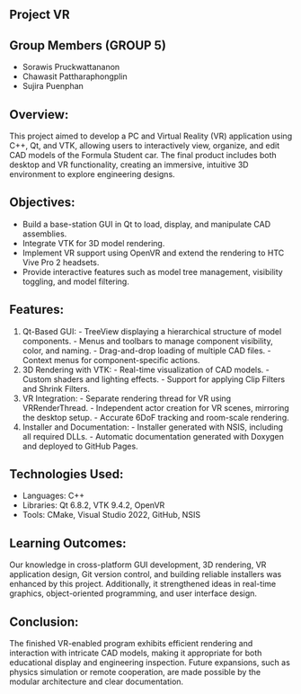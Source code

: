Project VR
-
Group Members (GROUP 5)
- 
  - Sorawis Pruckwattananon
  - Chawasit Pattharaphongplin
  - Sujira Puenphan
    
Overview: 
-
This project aimed to develop a PC and Virtual Reality (VR) application using C++, Qt, and VTK, allowing users to interactively view, organize, and edit CAD models of the Formula Student car. The final product includes both desktop and VR functionality, creating an immersive, intuitive 3D environment to explore engineering designs.

Objectives:
-
  - Build a base-station GUI in Qt to load, display, and manipulate CAD assemblies.
  - Integrate VTK for 3D model rendering.
  - Implement VR support using OpenVR and extend the rendering to HTC Vive Pro 2 headsets.
  - Provide interactive features such as model tree management, visibility toggling, and model filtering.
    
Features:
-
  1. Qt-Based GUI: 
    - TreeView displaying a hierarchical structure of model components.
    - Menus and toolbars to manage component visibility, color, and naming.
    - Drag-and-drop loading of multiple CAD files.
    - Context menus for component-specific actions.
  2. 3D Rendering with VTK:
    - Real-time visualization of CAD models.
    - Custom shaders and lighting effects.
    - Support for applying Clip Filters and Shrink Filters.
  3. VR Integration:
    - Separate rendering thread for VR using VRRenderThread.
    - Independent actor creation for VR scenes, mirroring the desktop setup.
    - Accurate 6DoF tracking and room-scale rendering.
  4. Installer and Documentation:
    - Installer generated with NSIS, including all required DLLs.
    - Automatic documentation generated with Doxygen and deployed to GitHub Pages.
     
Technologies Used:
-
  - Languages: C++
  - Libraries: Qt 6.8.2, VTK 9.4.2, OpenVR
  - Tools: CMake, Visual Studio 2022, GitHub, NSIS
    
Learning Outcomes:
-
  Our knowledge in cross-platform GUI development, 3D rendering, VR application design, Git version control, and building reliable installers was enhanced by this project. Additionally, it strengthened ideas in real-time graphics, object-oriented programming, and user interface design.
  
Conclusion:
-
  The finished VR-enabled program exhibits efficient rendering and interaction with intricate CAD models, making it appropriate for both educational display and engineering inspection. Future expansions, such as physics simulation or remote cooperation, are made possible by the modular architecture and clear documentation.

